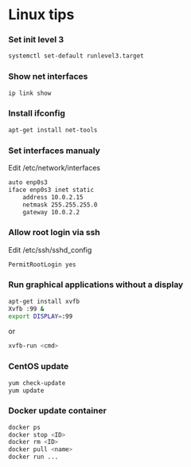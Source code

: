 # Linux tips

### Set init level 3

```bash
systemctl set-default runlevel3.target
```

### Show net interfaces

```bash
ip link show
```

### Install ifconfig

```bash
apt-get install net-tools
```

### Set interfaces manualy

Edit /etc/network/interfaces

```bash
auto enp0s3
iface enp0s3 inet static
	address 10.0.2.15
	netmask 255.255.255.0
	gateway 10.0.2.2
```

### Allow root login via ssh

Edit /etc/ssh/sshd_config

```bash
PermitRootLogin yes
```

### Run graphical applications without a display

```bash
apt-get install xvfb
Xvfb :99 &
export DISPLAY=:99
```

or

```bash
xvfb-run <cmd>
```

### CentOS update
```bash
yum check-update
yum update
```

### Docker update container
```bash
docker ps
docker stop <ID>
docker rm <ID>
docker pull <name>
docker run ...
```
